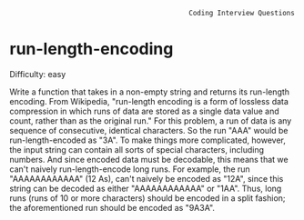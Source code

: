                                                 Coding Interview Questions                   
# run-length-encoding

Difficulty: easy

  Write a function that takes in a non-empty string and returns its run-length
  encoding. From Wikipedia, "run-length encoding is a form of lossless data compression in
  which runs of data are stored as a single data value and count, rather than as
  the original run." For this problem, a run of data is any sequence of
  consecutive, identical characters. So the run "AAA" would be
  run-length-encoded as "3A". To make things more complicated, however, the input string can contain all
  sorts of special characters, including numbers. And since encoded data must be
  decodable, this means that we can't naively run-length-encode long runs. For
  example, the run "AAAAAAAAAAAA" (12 As), can't naively be encoded as "12A", since this string can be decoded as
  either "AAAAAAAAAAAA" or "1AA". Thus, long runs (runs
  of 10 or more characters) should be encoded in a split fashion; the
  aforementioned run should be encoded as "9A3A".
